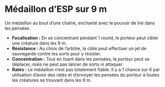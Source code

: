 # Médaillon d’ESP sur 9 m


Un médaillon au bout d’une chaîne, enchanté avec le pouvoir de lire dans
les pensées.

  - **Focalisation :** En se concentrant pendant 1 round, le porteur
    peut cibler une créature dans les 9 m.
  - **Résistance :** Au choix de l’arbitre, la cible peut effectuer un
    jet de sauvegarde contre les sorts pour y résister.
  - **Concentration :** Tout en lisant dans les pensées, le porteur peut
    se déplacer, mais ne peut pas lancer de sorts ni attaquer.
  - **Ratés :** Le médaillon n’est pas totalement fiable. Il y a 1
    chance sur 6 par utilisation d’avoir des ratés et d’envoyer les
    pensées du porteur à toutes les créatures se trouvant dans les 9 m.
